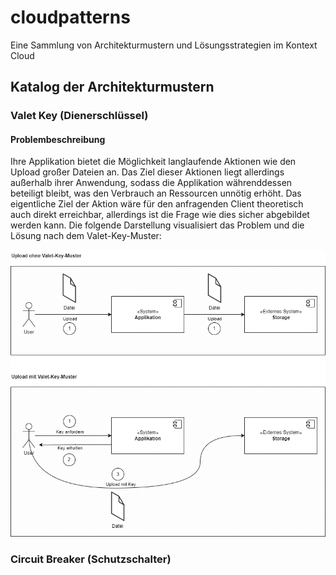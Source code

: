 # cloudpatterns
Eine Sammlung von Architekturmustern und Lösungsstrategien im Kontext Cloud

## Katalog der Architekturmustern

### Valet Key (Dienerschlüssel)
#### Problembeschreibung
Ihre Applikation bietet die Möglichkeit langlaufende Aktionen wie den Upload großer Dateien an. Das Ziel dieser Aktionen liegt allerdings außerhalb ihrer Anwendung, sodass die Applikation währenddessen beteiligt bleibt, was den Verbrauch an Ressourcen unnötig erhöht. Das eigentliche Ziel der Aktion wäre für den anfragenden Client theoretisch auch direkt erreichbar, allerdings ist die Frage wie dies sicher abgebildet werden kann.
Die folgende Darstellung visualisiert das Problem und die Lösung nach dem Valet-Key-Muster:

![Darstellung des Problems und der Lösung](valetkey/Valet%20Key.drawio.png)


### Circuit Breaker	(Schutzschalter)
